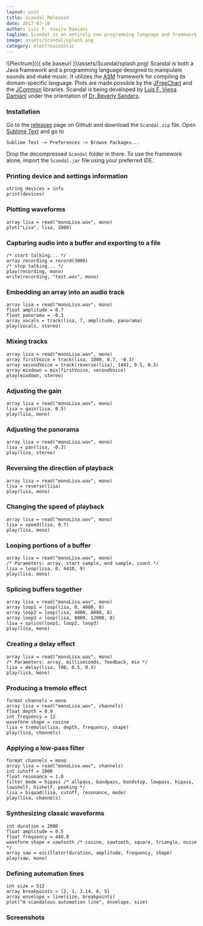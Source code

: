 ```yaml
---
layout: post
title: Scandal Released
date: 2017-07-10
author: Luis F. Vieira Damiani
tagline: Scandal is an entirely new programming language and framework designed to manipulate sound objects.
image: assets/Scandal/splash.png
category: electroacoustic
---
```


<span class="image right">![Plectrum]({{ site.baseurl }}/assets/Scandal/splash.png)</span>
Scandal is both a Java framework and a programming language designed to manipulate sounds and make music. It utilizes the [ASM](http://asm.ow2.org) framework for compiling its domain-specific language. Plots are made possible by the [JFreeChart](http://www.jfree.org/jfreechart) and the [JCommon](http://www.jfree.org/jcommon) libraries. Scandal is being developed by [Luis F. Vieira Damiani](http://vieira-damiani.com) under the orientation of [Dr. Beverly Sanders](https://www.cise.ufl.edu/people/faculty/sanders).

### Installation

Go to the [releases](https://github.com/lufevida/Scandal/releases) page on Github and download the `Scandal.zip` file. Open [Sublime Text](https://www.sublimetext.com) and go to

```
Sublime Text -> Preferences -> Browse Packages...
```

Drop the decompressed `Scandal` folder in there. To use the framework alone, import the `Scandal.jar` file using your preferred IDE.

### Printing device and settings information

```
string devices = info
print(devices)
```

### Plotting waveforms

```
array lisa = read("monoLisa.wav", mono)
plot("Lisa", lisa, 2000)
```

### Capturing audio into a buffer and exporting to a file

```
/* start talking... */
array recording = record(3000)
/* stop talking... */
play(recording, mono)
write(recording, "test.wav", mono)
```

### Embedding an array into an audio track

```
array lisa = read("monoLisa.wav", mono)
float amplitude = 0.7
float panorama = -0.3
array vocals = track(lisa, 7, amplitude, panorama)
play(vocals, stereo)
```

### Mixing tracks

```
array lisa = read("monoLisa.wav", mono)
array firstVoice = track(lisa, 1000, 0.7, -0.3)
array secondVoice = track(reverse(lisa), 1441, 0.5, 0.3)
array mixdown = mix(firstVoice, secondVoice)
play(mixdown, stereo)
```

### Adjusting the gain

```
array lisa = read("monoLisa.wav", mono)
lisa = gain(lisa, 0.5)
play(lisa, mono)
```

### Adjusting the panorama

```
array lisa = read("monoLisa.wav", mono)
lisa = pan(lisa, -0.3)
play(lisa, stereo)
```

### Reversing the direction of playback

```
array lisa = read("monoLisa.wav", mono)
lisa = reverse(lisa)
play(lisa, mono)
```

### Changing the speed of playback

```
array lisa = read("monoLisa.wav", mono)
lisa = speed(lisa, 0.7)
play(lisa, mono)
```

### Looping portions of a buffer

```
array lisa = read("monoLisa.wav", mono)
/* Parameters: array, start sample, end sample, count */
lisa = loop(lisa, 0, 4410, 9)
play(lisa, mono)
```

### Splicing buffers together

```
array lisa = read("monoLisa.wav", mono)
array loop1 = loop(lisa, 0, 4000, 8)
array loop2 = loop(lisa, 4000, 8000, 8)
array loop3 = loop(lisa, 8000, 12000, 8)
lisa = splice(loop1, loop2, loop3)
play(lisa, mono)
```

### Creating a delay effect

```
array lisa = read("monoLisa.wav", mono)
/* Parameters: array, milliseconds, feedback, mix */
lisa = delay(lisa, 700, 0.5, 0.5)
play(lisa, mono)
```

### Producing a tremolo effect

```
format channels = mono
array lisa = read("monoLisa.wav", channels)
float depth = 0.9
int frequency = 12
waveform shape = cosine
lisa = tremolo(lisa, depth, frequency, shape)
play(lisa, channels)
```

### Applying a low-pass filter

```
format channels = mono
array lisa = read("monoLisa.wav", channels)
int cutoff = 1000
float resonance = 1.0
filter mode = hipass /* allpass, bandpass, bandstop, lowpass, hipass, lowshelf, hishelf, peaking */
lisa = biquad(lisa, cutoff, resonance, mode)
play(lisa, channels)
```

### Synthesizing classic waveforms

```
int duration = 2000
float amplitude = 0.5
float frequency = 440.0
waveform shape = sawtooth /* cosine, sawtooth, square, triangle, noise */
array saw = oscillator(duration, amplitude, frequency, shape)
play(saw, mono)
```

### Defining automation lines

```
int size = 512
array breakpoints = [2, 1, 3.14, 0, 5]
array envelope = line(size, breakpoints)
plot("A scandalous automation line", envelope, size)
```

### Screenshots

<div class="box alt">
	<div class="row uniform">
		<div class="6u"><span class="image fit"><img src="{{ site.baseurl }}/assets/Scandal/Screenshot.png" alt="" /></span></div>
		<div class="6u"><span class="image fit"><img src="{{ site.baseurl }}/assets/Scandal/Plot.png" alt="" /></span></div>
</div>
